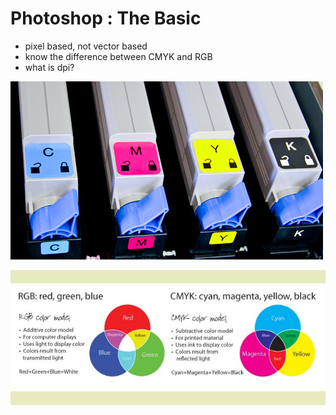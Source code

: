# Photoshop : The Basic

- pixel based, not vector based
- know the difference between CMYK and RGB
- what is dpi?

![](../images/CMYK-toner.jpg)

![](../images/rgb_vs_cmyk.jpg)